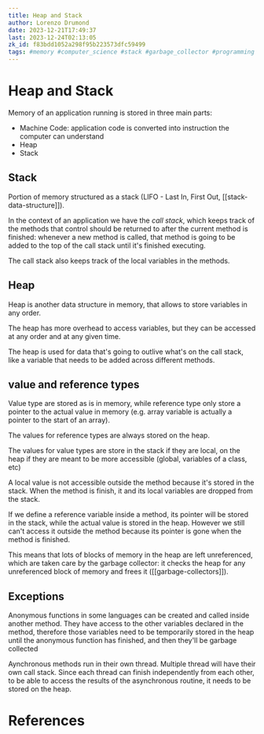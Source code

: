 ```yaml
---
title: Heap and Stack
author: Lorenzo Drumond
date: 2023-12-21T17:49:37
last: 2023-12-24T02:13:05
zk_id: f83bdd1052a298f95b223573dfc59499
tags: #memory #computer_science #stack #garbage_collector #programming #heap
---
```



# Heap and Stack
Memory of an application running is stored in three main parts:
- Machine Code: application code is converted into instruction the computer can understand
- Heap
- Stack

## Stack
Portion of memory structured as a stack (LIFO - Last In, First Out, [[stack-data-structure]]).

In the context of an application we have the _call stack_, which keeps track of the methods
that control should be returned to after the current method is finished: whenever a new method
is called, that method is going to be added to the top of the call stack until it's finished
executing.

The call stack also keeps track of the local variables in the methods.

## Heap
Heap is another data structure in memory, that allows to store variables in any order.

The heap has more overhead to access variables, but they can be accessed at any order
and at any given time.

The heap is used for data that's going to outlive what's on the call stack, like
a variable that needs to be added across different methods.


## value and reference types
Value type are stored as is in memory, while reference type only store a pointer
to the actual value in memory (e.g. array variable is actually a pointer to
the start of an array).

The values for reference types are always stored on the heap.

The values for value types are store in the stack if they are local, on the
heap if they are meant to be more accessible (global, variables of a class, etc)


A local value is not accessible outside the method because it's stored in the stack.
When the method is finish, it and its local variables are dropped from the stack.

If we define a reference variable inside a method, its pointer will be stored
in the stack, while the actual value is stored in the heap. However we
still can't access it outside the method because its pointer is gone
when the method is finished.

This means that lots of blocks of memory in the heap are left unreferenced,
which are taken care by the garbage collector: it checks the heap for any unreferenced
block of memory and frees it ([[garbage-collectors]]).

## Exceptions
Anonymous functions in some languages can be created and called inside another method.
They have access to the other variables declared in the method, therefore those
variables need to be temporarily stored in the heap until the anonymous function
has finished, and then they'll be garbage collected

Aynchronous methods run in their own thread. Multiple thread will have their own
call stack. Since each thread can finish independently from each other, to be
able to access the results of the asynchronous routine, it needs to be stored
on the heap.

# References
